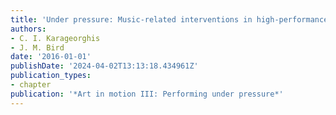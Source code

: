```yaml
---
title: 'Under pressure: Music-related interventions in high-performance domains'
authors:
- C. I. Karageorghis
- J. M. Bird
date: '2016-01-01'
publishDate: '2024-04-02T13:13:18.434961Z'
publication_types:
- chapter
publication: '*Art in motion III: Performing under pressure*'
---
```

